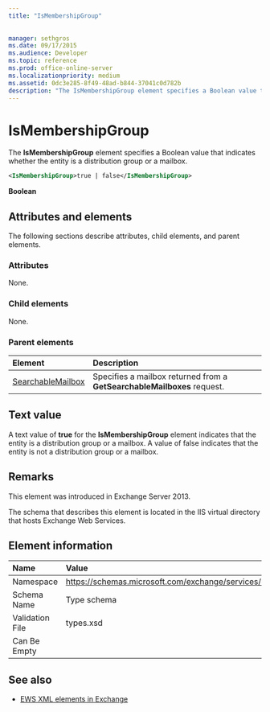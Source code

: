 ```yaml
---
title: "IsMembershipGroup"
 
 
manager: sethgros
ms.date: 09/17/2015
ms.audience: Developer
ms.topic: reference
ms.prod: office-online-server
ms.localizationpriority: medium
ms.assetid: 0dc3e285-8f49-48ad-b844-37041c0d782b
description: "The IsMembershipGroup element specifies a Boolean value that indicates whether the entity is a distribution group or a mailbox."
---
```


# IsMembershipGroup

The **IsMembershipGroup** element specifies a Boolean value that indicates whether the entity is a distribution group or a mailbox. 
  
```XML
<IsMembershipGroup>true | false</IsMembershipGroup>
```

 **Boolean**
## Attributes and elements

The following sections describe attributes, child elements, and parent elements.
  
### Attributes

None.
  
### Child elements

None.
  
### Parent elements

|**Element**|**Description**|
|:-----|:-----|
|[SearchableMailbox](searchablemailbox.md) <br/> |Specifies a mailbox returned from a **GetSearchableMailboxes** request.  <br/> |
   
## Text value

A text value of **true** for the **IsMembershipGroup** element indicates that the entity is a distribution group or a mailbox. A value of false indicates that the entity is not a distribution group or a mailbox. 
  
## Remarks

This element was introduced in Exchange Server 2013.
  
The schema that describes this element is located in the IIS virtual directory that hosts Exchange Web Services.
  
## Element information

|**Name**|**Value**|
|:-----|:-----|
|Namespace  <br/> |https://schemas.microsoft.com/exchange/services/2006/types  <br/> |
|Schema Name  <br/> |Type schema  <br/> |
|Validation File  <br/> |types.xsd  <br/> |
|Can Be Empty  <br/> ||
   
## See also



- [EWS XML elements in Exchange](ews-xml-elements-in-exchange.md)


